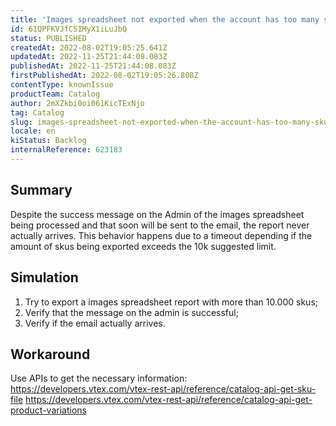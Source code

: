 ```yaml
---
title: 'Images spreadsheet not exported when the account has too many skus'
id: 61QPFKVJfCSIMyX1iLuJbQ
status: PUBLISHED
createdAt: 2022-08-02T19:05:25.641Z
updatedAt: 2022-11-25T21:44:08.083Z
publishedAt: 2022-11-25T21:44:08.083Z
firstPublishedAt: 2022-08-02T19:05:26.808Z
contentType: knownIssue
productTeam: Catalog
author: 2mXZkbi0oi061KicTExNjo
tag: Catalog
slug: images-spreadsheet-not-exported-when-the-account-has-too-many-skus
locale: en
kiStatus: Backlog
internalReference: 623183
---
```


## Summary


Despite the success message on the Admin of the images spreadsheet being processed and that soon will be sent to the email, the report never actually arrives.
This behavior happens due to a timeout depending if the amount of skus being exported exceeds the 10k suggested limit.



## Simulation



1. Try to export a images spreadsheet report with more than 10.000 skus;
2. Verify that the message on the admin is successful;
3. Verify if the email actually arrives.



## Workaround


Use APIs to get the necessary information:
https://developers.vtex.com/vtex-rest-api/reference/catalog-api-get-sku-file
https://developers.vtex.com/vtex-rest-api/reference/catalog-api-get-product-variations

